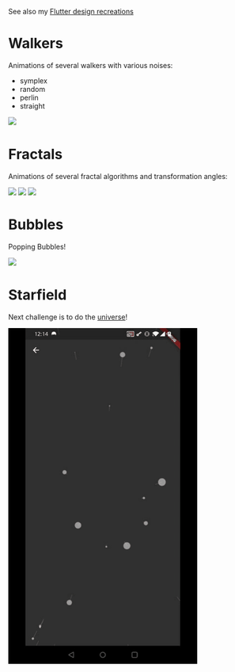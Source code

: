 See also my [Flutter design recreations](https://github.com/Nolence/flutter_designs)

# Walkers

Animations of several walkers with various noises:
 * symplex
 * random
 * perlin
 * straight

![](assets/walkers/noise.gif)


# Fractals
Animations of several fractal algorithms and transformation angles:

![](assets/fractals/l_system.gif)
![](assets/fractals/simple.gif)
![](assets/fractals/space.gif)


# Bubbles
Popping Bubbles!

![](assets/bubbles/bubbles.gif)

# Starfield
Next challenge is to do the [universe](https://www.youtube.com/watch?v=ZZY9YE7rZJw&t=0s)!

![](assets/starfield/starfield.gif)

